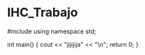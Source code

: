 # IHC_Trabajo

#include <iostream>
using namespace std;
  
  int main() {
    cout << "jijijija" << "\n";
    return 0;
  }
